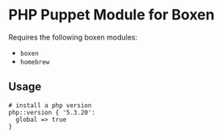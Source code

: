 # PHP Puppet Module for Boxen

Requires the following boxen modules:

* `boxen`
* `homebrew`

## Usage

```puppet
# install a php version
php::version { '5.3.20':
  global => true
}
```